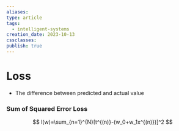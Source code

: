 ```yaml
---
aliases: 
type: article
tags:
  - intelligent-systems
creation_date: 2023-10-13
cssclasses: 
publish: true
---
```

# Loss
- The difference between predicted and actual value
### Sum of Squared Error Loss
$$
l(w)=\sum_{n=1}^{N}[t^{(n)}-(w_0+w_1x^{(n)})]^2
$$
